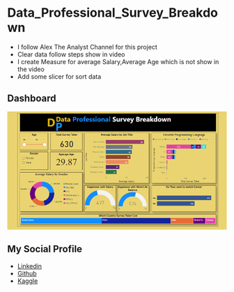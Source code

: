 
# Data_Professional_Survey_Breakdown
- I follow Alex The Analyst Channel for this project 
- Clear data follow steps show in video 
- I create Measure for average Salary,Average Age which is not show in the video 
- Add some slicer for sort data


## Dashboard

![Dashboard](https://github.com/pritomsh/power_bi_Data_Professional_Survey_Breakdown_dashboard/blob/master/image.png)


## My Social Profile
 - [Linkedin](https://www.linkedin.com/in/pritomsh/)
 - [Github](https://github.com/pritomsh)
 - [Kaggle](https://www.kaggle.com/pritomsh)




